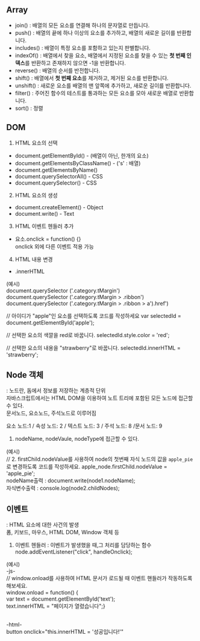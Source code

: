 ## Array
- join() : 배열의 모든 요소를 연결해 하나의 문자열로 만듭니다.
- push() : 배열의 끝에 하나 이상의 요소를 추가하고, 배열의 새로운 길이를 반환합니다.
- includes() : 배열이 특정 요소를 포함하고 있는지 판별합니다.
- indexOf() : 배열에서 찾을 요소, 배열에서 지정된 요소를 찾을 수 있는 <b>첫 번째 인덱스</b>를 반환하고 존재하지 않으면 -1을 반환합니다.
- reverse() : 배열의 순서를 반전합니다. 
- shift() : 배열에서 <b>첫 번째 요소</b>를 제거하고, 제거된 요소를 반환합니다.
- unshift() : 새로운 요소를 배열의 맨 앞쪽에 추가하고, 새로운 길이를 반환합니다. <!-- unshift(4, 5) / 4,5,1,2,3 -->
- filter() : 주어진 함수의 테스트를 통과하는 모든 요소를 모아 새로운 배열로 반환합니다.
- sort() : 정렬
  
## DOM
1. HTML 요소의 선택
- document.getElementById() - (배열이 아닌, 한개의 요소)
- document.getElementsByClassName() - ('s' : 배열)
- document.getElementsByName()
- document.querySelectorAll() - CSS
- document.querySelector() - CSS

2. HTML 요소의 생성
- document.createElement() - Object
- document.write() - Text
  
3. HTML 이벤트 헨들러 추가
- 요소.onclick = function() {}
  <br>onclick 외에 다른 이벤트 적용 가능

4. HTML 내용 변경
- .innerHTML 

(예시)
<br>document.querySelector ('.category.tMargin')
<br>document.querySelector ('.category.tMargin > .ribbon')
<br>document.querySelector ('.category.tMargin > .ribbon > a').href')

// 아이디가 "apple"인 요소를 선택하도록 코드를 작성하세요
var selectedId = document.getElementById('apple');

// 선택한 요소의 색깔을 red로 바꿉니다.
selectedId.style.color = 'red'; 

// 선택한 요소의 내용을 "strawberry"로 바꿉니다.
selectedId.innerHTML = 'strawberry'; 

## Node 객체
: 노드란, 돔에서 정보를 저장하는 계층적 단위
<br>자바스크립트에서는 HTML DOM을 이용하여 노트 트리에 포함된 모든 노드에 접근할 수 있다.
<br>문서노드, 요소노드, 주석노드로 이루어짐

요소 노드:1 / 속성 노드: 2 / 텍스트 노드: 3 / 주석 노드: 8 /문서 노드: 9

1. nodeName, nodeVaule, nodeType에 접근할 수 있다.
   
(예시)
<br>// 2. firstChild.nodeValue를 사용하여 node의 첫번째 자식 노드의 값을 `apple_pie`로 변경하도록 코드를 작성하세요.
apple_node.firstChild.nodeValue = 'apple_pie';
<br>nodeName출력 : document.write(node1.nodeName);
<br>자식변수출력 : console.log(node2.childNodes);

## 이벤트
: HTML 요소에 대한 사건의 발생
<br>폼, 키보드, 마우스, HTML DOM, Window 객체 등

1. 이벤트 헨들러 : 이벤트가 발생했을 때,그 처리를 담당하는 함수
<br>node.addEventListener("click", handleOnclick); 

(예시)
<br>-js-
<br>//  window.onload를 사용하여 HTML 문서가 로드될 때 이벤트 핸들러가 작동하도록 해보세요.
<br>window.onload = function() {
<br>var text = document.getElementById('text'); 
<br>text.innerHTML = "페이지가 열렸습니다";}

<br>-html-
<br>button onclick="this.innerHTML = '성공입니다!'"
